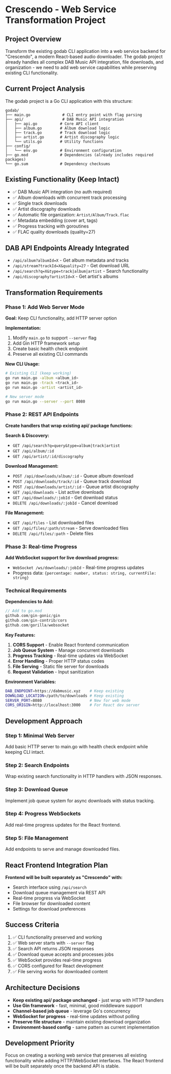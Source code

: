 # Crescendo - Web Service Transformation Project

## Project Overview
Transform the existing godab CLI application into a web service backend for "Crescendo", a modern React-based audio downloader. The godab project already handles all complex DAB Music API integration, file downloads, and organization - we need to add web service capabilities while preserving existing CLI functionality.

## Current Project Analysis
The godab project is a Go CLI application with this structure:
```
godab/
├── main.go              # CLI entry point with flag parsing
├── api/                 # DAB Music API integration
│   ├── api.go          # Core API client
│   ├── album.go        # Album download logic
│   ├── track.go        # Track download logic
│   ├── artist.go       # Artist discography logic
│   └── utils.go        # Utility functions
├── config/
│   └── env.go          # Environment configuration
├── go.mod              # Dependencies (already includes required packages)
└── go.sum              # Dependency checksums
```

## Existing Functionality (Keep Intact)
- ✅ DAB Music API integration (no auth required)
- ✅ Album downloads with concurrent track processing
- ✅ Single track downloads
- ✅ Artist discography downloads
- ✅ Automatic file organization: `Artist/Album/Track.flac`
- ✅ Metadata embedding (cover art, tags)
- ✅ Progress tracking with goroutines
- ✅ FLAC quality downloads (quality=27)

## DAB API Endpoints Already Integrated
- `/api/album?albumId=X` - Get album metadata and tracks
- `/api/stream?trackId=X&quality=27` - Get download URL
- `/api/search?q=X&type=track|album|artist` - Search functionality
- `/api/discography?artistId=X` - Get artist's albums

## Transformation Requirements

### Phase 1: Add Web Server Mode
**Goal:** Keep CLI functionality, add HTTP server option

**Implementation:**
1. Modify `main.go` to support `--server` flag
2. Add Gin HTTP framework setup
3. Create basic health check endpoint
4. Preserve all existing CLI commands

**New CLI Usage:**
```bash
# Existing CLI (keep working)
go run main.go -album <album_id>
go run main.go -track <track_id>
go run main.go -artist <artist_id>

# New server mode
go run main.go --server --port 8080
```

### Phase 2: REST API Endpoints
**Create handlers that wrap existing api/ package functions:**

**Search & Discovery:**
- `GET /api/search?q=query&type=album|track|artist`
- `GET /api/album/:id`
- `GET /api/artist/:id/discography`

**Download Management:**
- `POST /api/downloads/album/:id` - Queue album download
- `POST /api/downloads/track/:id` - Queue track download
- `POST /api/downloads/artist/:id` - Queue artist discography
- `GET /api/downloads` - List active downloads
- `GET /api/downloads/:jobId` - Get download status
- `DELETE /api/downloads/:jobId` - Cancel download

**File Management:**
- `GET /api/files` - List downloaded files
- `GET /api/files/:path/stream` - Serve downloaded files
- `DELETE /api/files/:path` - Delete files

### Phase 3: Real-time Progress
**Add WebSocket support for live download progress:**
- `WebSocket /ws/downloads/:jobId` - Real-time progress updates
- Progress data: `{percentage: number, status: string, currentFile: string}`

### Technical Requirements

**Dependencies to Add:**
```go
// Add to go.mod
github.com/gin-gonic/gin
github.com/gin-contrib/cors
github.com/gorilla/websocket
```

**Key Features:**
1. **CORS Support** - Enable React frontend communication
2. **Job Queue System** - Manage concurrent downloads
3. **Progress Tracking** - Real-time updates via WebSocket
4. **Error Handling** - Proper HTTP status codes
5. **File Serving** - Static file server for downloads
6. **Request Validation** - Input sanitization

**Environment Variables:**
```bash
DAB_ENDPOINT=https://dabmusic.xyz    # Keep existing
DOWNLOAD_LOCATION=/path/to/downloads # Keep existing
SERVER_PORT=8080                     # New for web mode
CORS_ORIGIN=http://localhost:3000    # For React dev server
```

## Development Approach

### Step 1: Minimal Web Server
Add basic HTTP server to main.go with health check endpoint while keeping CLI intact.

### Step 2: Search Endpoints
Wrap existing search functionality in HTTP handlers with JSON responses.

### Step 3: Download Queue
Implement job queue system for async downloads with status tracking.

### Step 4: Progress WebSockets
Add real-time progress updates for the React frontend.

### Step 5: File Management
Add endpoints to serve and manage downloaded files.

## React Frontend Integration Plan
**Frontend will be built separately as "Crescendo" with:**
- Search interface using `/api/search`
- Download queue management via REST API
- Real-time progress via WebSocket
- File browser for downloaded content
- Settings for download preferences

## Success Criteria
1. ✅ CLI functionality preserved and working
2. ✅ Web server starts with `--server` flag
3. ✅ Search API returns JSON responses
4. ✅ Download queue accepts and processes jobs
5. ✅ WebSocket provides real-time progress
6. ✅ CORS configured for React development
7. ✅ File serving works for downloaded content

## Architecture Decisions
- **Keep existing api/ package unchanged** - just wrap with HTTP handlers
- **Use Gin framework** - fast, minimal, good middleware support
- **Channel-based job queue** - leverage Go's concurrency
- **WebSocket for progress** - real-time updates without polling
- **Preserve file structure** - maintain existing download organization
- **Environment-based config** - same pattern as current implementation

## Development Priority
Focus on creating a working web service that preserves all existing functionality while adding HTTP/WebSocket interfaces. The React frontend will be built separately once the backend API is stable.